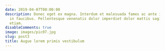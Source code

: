 ```yaml
---
date: 2019-04-07T00:00:00
description: Donec eget ex magna. Interdum et malesuada fames ac ante ipsum primis
  in faucibus. Pellentesque venenatis dolor imperdiet dolor mattis sagittis magna
  etiam.
disableComments: true
image: images/pic07.jpg
slug: post3
title: Augue lorem primis vestibulum
---
```

